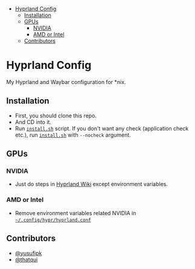 - [Hyprland Config](#hyprland-config)
    - [Installation](#installation)
    - [GPUs](#gpus)
        - [NVIDIA](#nvidia)
        - [AMD or Intel](#amd-or-intel)
    - [Contributors](#contributors)

# Hyprland Config

My Hyprland and Waybar configuration for \*nix.

## Installation

- First, you should clone this repo.
- And CD into it.
- Run [`install.sh`](./install.sh) script. If you don't want any check (application check etc.), run [`install.sh`](./install.sh) with `--nocheck` argument.

## GPUs

### NVIDIA

- Just do steps in [Hyprland Wiki](https://wiki.hyprland.org/Nvidia/#how-to-get-hyprland-to-possibly-run-on-nvidia-proprietary) except environment variables.

### AMD or Intel

- Remove environment variables related NVIDIA in [`~/.config/hypr/hyprland.conf`](./hypr/hyprland.conf)

## Contributors
- [@yusufipk](https://github.com/yusufipk)
- [@thatqui](https://github.com/thatqui)
